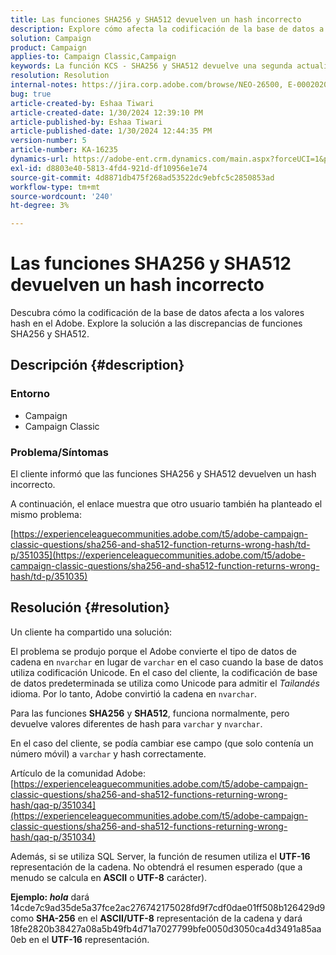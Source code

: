 ```yaml
---
title: Las funciones SHA256 y SHA512 devuelven un hash incorrecto
description: Explore cómo afecta la codificación de la base de datos a los valores hash en el Adobe.
solution: Campaign
product: Campaign
applies-to: Campaign Classic,Campaign
keywords: La función KCS - SHA256 y SHA512 devuelve una segunda actualización de hash incorrecta
resolution: Resolution
internal-notes: https://jira.corp.adobe.com/browse/NEO-26500, E-000202021, E-000148142
bug: true
article-created-by: Eshaa Tiwari
article-created-date: 1/30/2024 12:39:10 PM
article-published-by: Eshaa Tiwari
article-published-date: 1/30/2024 12:44:35 PM
version-number: 5
article-number: KA-16235
dynamics-url: https://adobe-ent.crm.dynamics.com/main.aspx?forceUCI=1&pagetype=entityrecord&etn=knowledgearticle&id=76bac78d-6cbf-ee11-9079-6045bd006268
exl-id: d8803e40-5813-4fd4-921d-df10956e1e74
source-git-commit: 4d8871db475f268ad53522dc9ebfc5c2850853ad
workflow-type: tm+mt
source-wordcount: '240'
ht-degree: 3%

---
```


# Las funciones SHA256 y SHA512 devuelven un hash incorrecto


Descubra cómo la codificación de la base de datos afecta a los valores hash en el Adobe. Explore la solución a las discrepancias de funciones SHA256 y SHA512.

## Descripción {#description}


### <b>Entorno</b>

- Campaign
- Campaign Classic


### <b>Problema/Síntomas</b>

El cliente informó que las funciones SHA256 y SHA512 devuelven un hash incorrecto.

A continuación, el enlace muestra que otro usuario también ha planteado el mismo problema:

[https://experienceleaguecommunities.adobe.com/t5/adobe-campaign-classic-questions/sha256-and-sha512-function-returns-wrong-hash/td-p/351035](https://experienceleaguecommunities.adobe.com/t5/adobe-campaign-classic-questions/sha256-and-sha512-function-returns-wrong-hash/td-p/351035)




## Resolución {#resolution}


Un cliente ha compartido una solución:

El problema se produjo porque el Adobe convierte el tipo de datos de cadena en `nvarchar` en lugar de `varchar` en el caso cuando la base de datos utiliza codificación Unicode. En el caso del cliente, la codificación de base de datos predeterminada se utiliza como Unicode para admitir el *Tailandés* idioma. Por lo tanto, Adobe convirtió la cadena en `nvarchar`.

Para las funciones <b>SHA256</b> y <b>SHA512</b>, funciona normalmente, pero devuelve valores diferentes de hash para `varchar` y `nvarchar`.

En el caso del cliente, se podía cambiar ese campo (que solo contenía un número móvil) a `varchar` y hash correctamente.

Artículo de la comunidad Adobe:
[https://experienceleaguecommunities.adobe.com/t5/adobe-campaign-classic-questions/sha256-and-sha512-functions-returning-wrong-hash/qaq-p/351034](https://experienceleaguecommunities.adobe.com/t5/adobe-campaign-classic-questions/sha256-and-sha512-functions-returning-wrong-hash/qaq-p/351034)

Además, si se utiliza SQL Server, la función de resumen utiliza el <b>UTF-16</b> representación de la cadena. No obtendrá el resumen esperado (que a menudo se calcula en <b>ASCII</b> o <b>UTF-8</b> carácter).

<b>Ejemplo: *hola</b>* dará 14cde7c9ad35de5a37fce2ac276742175028fd9f7cdf0dae01ff508b126429d9 como <b>SHA-256</b> en el <b>ASCII/UTF-8</b> representación de la cadena y dará 18fe2820b38427a08a5b49fb4d71a7027799bfe0050d3050ca4d3491a85aa0eb en el <b>UTF-16</b> representación.
